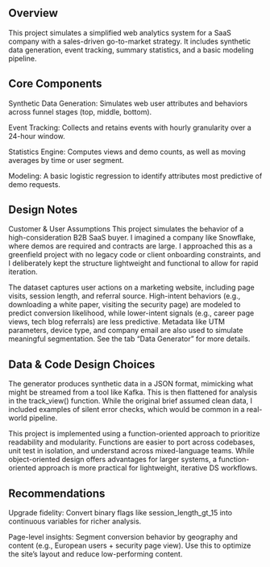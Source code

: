 ## Overview
This project simulates a simplified web analytics system for a SaaS company with a sales-driven go-to-market strategy. It includes synthetic data generation, event tracking, summary statistics, and a basic modeling pipeline.


## Core Components

Synthetic Data Generation: Simulates web user attributes and behaviors across funnel stages (top, middle, bottom).

Event Tracking: Collects and retains events with hourly granularity over a 24-hour window.

Statistics Engine: Computes views and demo counts, as well as moving averages by time or user segment.

Modeling: A basic logistic regression to identify attributes most predictive of demo requests.

## Design Notes

Customer & User Assumptions
This project simulates the behavior of a high-consideration B2B SaaS buyer. I imagined a company like Snowflake, where demos are required and contracts are large.  I approached this as a greenfield project with no legacy code or client onboarding constraints, and I deliberately kept the structure lightweight and functional to allow for rapid iteration. 

The dataset captures user actions on a marketing website, including page visits, session length, and referral source. High-intent behaviors (e.g., downloading a white paper, visiting the security page) are modeled to predict conversion likelihood, while lower-intent signals (e.g., career page views, tech blog referrals) are less predictive. Metadata like UTM parameters, device type, and company email are also used to simulate meaningful segmentation. See the tab “Data Generator” for more details. 

## Data & Code Design Choices
The generator produces synthetic data in a JSON format, mimicking what might be streamed from a tool like Kafka. This is then flattened for analysis in the track_view() function. While the original brief assumed clean data, I included examples of silent error checks, which would be common in a real-world pipeline.

This project is implemented using a function-oriented approach to prioritize readability and modularity. Functions are easier to port across codebases, unit test in isolation, and understand across mixed-language teams. While object-oriented design offers advantages for larger systems, a function-oriented approach is more practical for lightweight, iterative DS workflows.

## Recommendations
Upgrade fidelity: Convert binary flags like session_length_gt_15 into continuous variables for richer analysis.


Page-level insights: Segment conversion behavior by geography and content (e.g., European users + security page view). Use this to optimize the site’s layout and reduce low-performing content.
